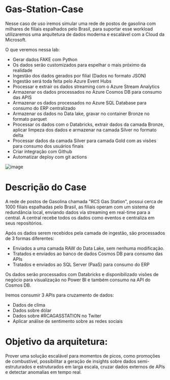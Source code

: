 # Gas-Station-Case

Nesse caso de uso iremos simular uma rede de postos de gasolina com milhares de filiais espalhados pelo Brasil, para suportar esse workload utilizaremos uma arquitetura de dados moderna e escalável com a Cloud da Microsoft.

O que veremos nessa lab:

- Gerar dados FAKE com Python
-   Os dados serão customizados para espelhar o mais próximo da realidade
- Ingestão dos dados gerados por filial (Dados no formato JSON)
-   Ingestão será toda feita pelo Azure Event Hubs
- Processar e extrair os dados streaming com o Azure Stream Analytics
- Armazenar os dados processados no Azure Cosmos DB para consumo das APIS
- Armazenar os dados processados no Azure SQL Database para consumo do ERP centralizado
- Armazenar os dados no Data lake, gravar no container Bronze no formato parquet
- Processar os dados com o Databricks, extrair dados da camada Bronze, aplicar limpeza dos dados e armazenar na camada Silver no formato delta
- Processar dados da camada Silver para camada Gold com as visões para consumo dos usuários finais
- Criar integração com Github
- Automatizar deploy com git actions

![image](https://user-images.githubusercontent.com/69867503/130528135-9ccc15b8-01f5-4ffa-ac58-0b3db046dc2b.png)

# Descrição do Case

A rede de postos de Gasolina chamada "RCS Gas Station", possui cerca de 1000 filiais espalhadas pelo Brasil, as filiais operam com um sistema de redundância local, enviando dados via streaming em real-time para a central. A central recebe todos os dados como eventos e centraliza em seus repositórios.

Após os dados serem recebidos pela camada de ingestão, são processados de 3 formas diferentes:
- Enviados a uma camada RAW do Data Lake, sem nenhuma modificação.
- Tratados e enviados ao banco de dados Cosmos DB para consumo das APIs
- Tratados e enviados ao SQL Server (PaaS) para consumo do ERP

Os dados serão processados com Databricks e disponibilizado visões de negócio para visualização no Power BI e também consumo na API do Cosmos DB.

Iremos consumir 3 APIs para cruzamento de dados:
- Dados de clima
- Dados sobre dólar
- Dados sobre #RCAGASSTATION no Twiter
-   Aplicar análise de sentimento sobre as redes sociais

# Objetivo da arquitetura:

Prover uma solução escalável para momentos de picos, como promoções de combustível, possibilitar a geração de insights sobre dados semi-estruturados e estruturados em larga escala, cruzar dados externos de APIs e detectar anomalias em tempo real.

